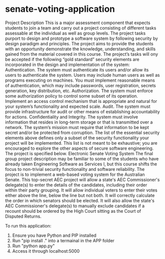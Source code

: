 # senate-voting-application
Project Description 
This is a major assessment component that expects students to join a team and carry out a project consisting of different tasks assessable at the individual as well as group levels. The project tasks purport to design and prototype a software system by following security by design paradigm and principles. The project aims to provide the students with an opportunity demonstrate the knowledge, understanding, and skills gained from the material covered in this course. The project’s tasks will ony be accepted if the following “gold standard” security elements are incorporated in the design and implementation of the system: Authentication. The system must authenticate its users and/or allow its users to authenticate the system. Users may include human users as well as programs executing on machines. You must implement reasonable means of authentication, which may include passwords, user registration, secrets generation, key distribution, etc. Authorization. The system must enforce some authorization policy to control some subset of its operation. Implement an access control mechanism that is appropriate and natural for your system’s functionality and expected scale. Audit. The system must provide infrastructure for audit or other means of establishing accountability for actions. Confidentiality and Integrity. The system must involve information that resides in long-term storage or that is transmitted over a network. The system’s mission must require that information to be kept secret and/or be protected from corruption. The list of the essential security elements above defines only a subset of the security functionality your project will be implemented. This list is not meant to be exhaustive; you are encouraged to explore the other aspects of secure software engineering. The project is specified below. Electronic Senate Voting System The final group project description may be familiar to some of the students who have already taken Engineering Software as Services I, but this course shifts the focus to non-trivial security functionality and software reliability. The project is to implement a web-based voting system for the Australian Senate. This top-secret AEC project will allow a state's AEC Commissioner's delegate(s) to enter the details of the candidates, including their order within their party grouping. It will allow individual voters to enter their votes either above the line, below the line but not both. It will correctly calculate the order in which senators should be elected. It will also allow the state's AEC Commissioner's delegate(s) to manually exclude candidates if a recount should be ordered by the High Court sitting as the Court of Disputed Returns.

To run this application:
1. Ensure you have Python and PIP installed
2. Run "pip install ." into a termainal in the APP folder
3. Run "python app.py"
4. Access it through localhost:5000
